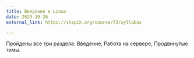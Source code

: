 ```yaml
---
title: Введение в Linux
date: 2023-10-26
external_link: https://stepik.org/course/73/syllabus

---
```


Пройдены все три раздела: Введение, Работа на сервере, Продвинутые темы.

<!--more-->
